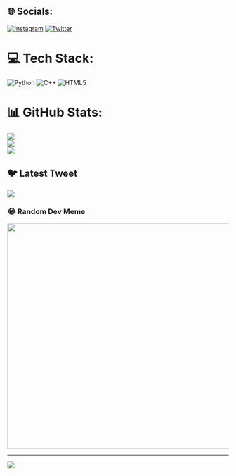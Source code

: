 
## 🌐 Socials:
[![Instagram](https://img.shields.io/badge/Instagram-%23E4405F.svg?logo=Instagram&logoColor=white)](https://instagram.com/estebanglediaz) [![Twitter](https://img.shields.io/badge/Twitter-%231DA1F2.svg?logo=Twitter&logoColor=white)](https://twitter.com/estebangledaiz) 

# 💻 Tech Stack:
![Python](https://img.shields.io/badge/python-3670A0?style=for-the-badge&logo=python&logoColor=ffdd54) ![C++](https://img.shields.io/badge/c++-%2300599C.svg?style=for-the-badge&logo=c%2B%2B&logoColor=white) ![HTML5](https://img.shields.io/badge/html5-%23E34F26.svg?style=for-the-badge&logo=html5&logoColor=white)
# 📊 GitHub Stats:
![](https://github-readme-stats.vercel.app/api?username=EstebanGlez&theme=dracula&hide_border=false&include_all_commits=false&count_private=false)<br/>
![](https://github-readme-streak-stats.herokuapp.com/?user=EstebanGlez&theme=dracula&hide_border=false)<br/>
![](https://github-readme-stats.vercel.app/api/top-langs/?username=EstebanGlez&theme=dracula&hide_border=false&include_all_commits=false&count_private=false&layout=compact)

## 🐦 Latest Tweet
[![](https://gtce.itsvg.in/api?username=estebangledaiz)](https://github.com/VishwaGauravIn/github-twitter-card-embed)

### 😂 Random Dev Meme
<img src="https://rm.up.railway.app/" width="512px"/>

---
[![](https://visitcount.itsvg.in/api?id=EstebanGlez&icon=0&color=0)](https://visitcount.itsvg.in)

<!-- Proudly created with GPRM ( https://gprm.itsvg.in ) -->
